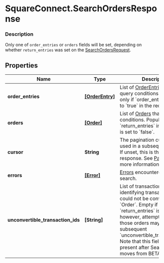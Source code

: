 # SquareConnect.SearchOrdersResponse

### Description

Only one of `order_entries` or `orders` fields will be set, depending on whether `return_entries` was set on the [SearchOrdersRequest](#type-searchorderrequest).

## Properties
Name | Type | Description | Notes
------------ | ------------- | ------------- | -------------
**order_entries** | [**[OrderEntry]**](OrderEntry.md) | List of [OrderEntries](#type-orderentry) that fit the query conditions.  Populated only if &#x60;order_entries&#x60; was set to &#x60;true&#x60; in the request. | [optional] 
**orders** | [**[Order]**](Order.md) | List of [Orders](#type-order) that match query conditions. Populated only if &#x60;return_entries&#x60; in the request is set to &#x60;false&#x60;. | [optional] 
**cursor** | **String** | The pagination cursor to be used in a subsequent request. If unset, this is the final response. See [Pagination](/basics/api101/pagination) for more information. | [optional] 
**errors** | [**[Error]**](Error.md) | [Errors](#type-error) encountered during the search. | [optional] 
**unconvertible_transaction_ids** | **[String]** | List of transaction IDs identifying transactions that could not be converted to an &#x60;Order&#x60;. Empty if &#x60;return_entries&#x60; is true, however, attempts to retrieve those orders may encounter subsequent &#x60;unconvertible_transcation_ids&#x60; Note that this field will not be present after SearchOrders moves from BETA to GA. | [optional] 


